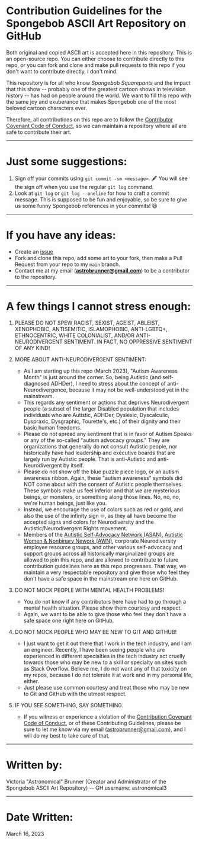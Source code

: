 # Contribution Guidelines for the Spongebob ASCII Art Repository on GitHub

Both original and copied ASCII art is accepted here in this repository.  This is an open-source repo.  You can either choose to contribute directly to this repo, or you can fork and clone and make pull requests to this repo if you don't want to contribute directly, I don't mind.

This repository is for all who know _Spongebob Squarepants_ and the impact that this show -- probably one of the greatest cartoon shows in television history -- has had on people around the world.  We want to fill this repo with the same joy and exuberance that makes Spongebob one of the most beloved cartoon characters ever.

Therefore, all contributions on this repo are to follow the [Contributor Covenant Code of Conduct](CODE_OF_CONDUCT.md), so we can maintain a repository where all are safe to contribute their art.

---

# Just some suggestions:

1. Sign off your commits using `git commit -sm <message>`. 🖋️  You will see the sign off when you use the regular `git log` command.
2. Look at `git log` or `git log --oneline` for how to craft a commit message.  This is supposed to be fun and enjoyable, so be sure to give us some funny Spongebob references in your commits! 😆

---

# If you have any ideas:

- Create an [issue](https://github.com/astronomical3/spongebob-ascii-art/issues)
- Fork and clone this repo, add some art to your fork, then make a Pull Request from your repo to my `main` branch.
- Contact me at my email (**astrobrunner@gmail.com**) to be a contributor to the repository.

---

# A few things I cannot stress enough:

1. PLEASE DO NOT SPEW RACIST, SEXIST, AGEIST, ABLEIST, XENOPHOBIC, ANTISEMITIC, ISLAMOPHOBIC, ANTI-LGBTQ+, ETHNOCENTRIC, WHITE COLONIALIST, AND/OR ANTI-NEURODIVERGENT SENTIMENT.  IN FACT, NO OPPRESSIVE SENTIMENT OF ANY KIND!
2. MORE ABOUT ANTI-NEURODIVERGENT SENTIMENT:

   - As I am starting up this repo (March 2023), "Autism Awareness Month" is just around the corner.  So, being Autistic (and self-diagnosed ADHDer), I need to stress about the concept of anti-Neurodivergence, because it may not be well-understood yet in the mainstream.
   - This regards any sentiment or actions that deprives Neurodivergent people (a subset of the larger Disabled population that includes individuals who are Autistic, ADHDer, Dyslexic, Dyscalculic, Dyspraxic, Dysgraphic, Tourette's, etc.) of their dignity and their basic human freedoms.
   - Please do not spread any sentiment that is in favor of Autism Speaks or any of the so-called "autism advocacy groups."  They are organizations that generally do not consult Autistic people, nor historically have had leadership and executive boards that are largely run by Autistic people.  That is anti-Autistic and anti-Neurodivergent by itself.
   - Please do not show off the blue puzzle piece logo, or an autism awareness ribbon.  Again, these "autism awareness" symbols did NOT come about with the consent of Autistic people themselves.  These symbols make us feel inferior and that we are mysterious beings, or monsters, or something along those lines.  No, no, no, we're human beings, just like you.
   - Instead, we encourage the use of colors such as red or gold, and also the use of the infinity sign ♾️, as they all have become the accepted signs and colors for Neurodiversity and the Autistic/Neurodivergent Rights movement.
   - Members of the [Autistic Self-Advocacy Network (ASAN)](https://autisticadvocacy.org), [Autistic Women &amp; Nonbinary Nework (AWN)](https://awnnetwork.org), corporate Neurodiversity employee resource groups, and other various self-advocacy and support groups across all historically marginalized groups are allowed to join this repo, and are allowed to contribute to future contribution guidelines here as this repo progresses.  That way, we maintain a very respectable repository and give those who feel they don't have a safe space in the mainstream one here on GitHub.
3. DO NOT MOCK PEOPLE WITH MENTAL HEALTH PROBLEMS!

   - You do not know if any contributors here have had to go through a mental health situation.  Please show them courtesy and respect.
   - Again, we want to be able to give those who feel they don't have a safe space one right here on GitHub.
4. DO NOT MOCK PEOPLE WHO MAY BE NEW TO GIT AND GITHUB!

   - I just want to get it out there that I work in the tech industry, and I am an engineer.  Recently, I have been seeing people who are experienced in different specialties in the tech industry act cruelly towards those who may be new to a skill or specialty on sites such as Stack Overflow.  Believe me, I do not want any of that toxicity on my repos, because I do not tolerate it at work and in my personal life, either.
   - Just please use common courtesy and treat those who may be new to Git and GitHub with the utmost respect.
5. IF YOU SEE SOMETHING, SAY SOMETHING.

   - If you witness or experience a violation of the [Contribution Covenant Code of Conduct](CODE_OF_CONDUCT.md), or of these Contributing Guidelines, please be sure to let me know via my email (astrobrunner@gmail.com), and I will do my best to take care of that.

---

# Written by:

Victoria "Astronomical" Brunner (Creator and Administrator of the Spongebob ASCII Art Repository) -- GH username: astronomical3

---

# Date Written:

March 16, 2023
